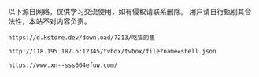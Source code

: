 以下源自网络，仅供学习交流使用，如有侵权请联系删除。
用户请自行甄别其合法性，本站不对内容负责。

```
https://d.kstore.dev/download/7213/吃猫的鱼
```
```
http://118.195.187.6:12345/tvbox/tvbox/file?name=shell.json
```
```
https://www.xn--sss604efuw.com/
```
